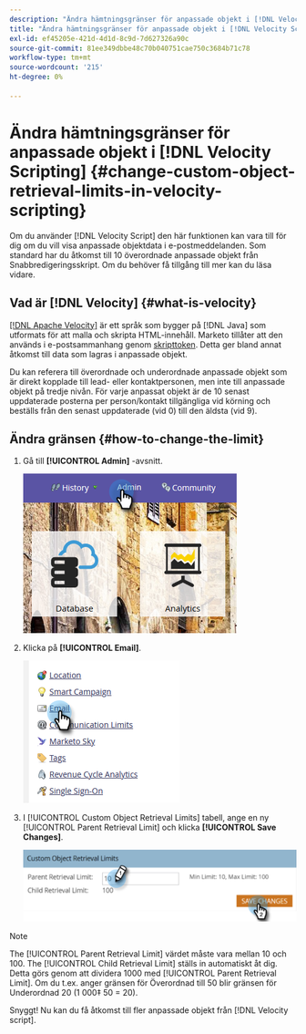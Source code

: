 ```yaml
---
description: "Ändra hämtningsgränser för anpassade objekt i [!DNL Velocity Scripting] - Marketo Docs - produktdokumentation"
title: "Ändra hämtningsgränser för anpassade objekt i [!DNL Velocity Scripting]"
exl-id: ef45205e-421d-4d1d-8c9d-7d627326a90c
source-git-commit: 81ee349dbbe48c70b040751cae750c3684b71c78
workflow-type: tm+mt
source-wordcount: '215'
ht-degree: 0%

---
```


# Ändra hämtningsgränser för anpassade objekt i [!DNL Velocity Scripting] {#change-custom-object-retrieval-limits-in-velocity-scripting}

Om du använder [!DNL Velocity Script] den här funktionen kan vara till för dig om du vill visa anpassade objektdata i e-postmeddelanden. Som standard har du åtkomst till 10 överordnade anpassade objekt från Snabbredigeringsskript. Om du behöver få tillgång till mer kan du läsa vidare.

## Vad är [!DNL Velocity] {#what-is-velocity}

[[!DNL Apache Velocity]](https://velocity.apache.org/) är ett språk som bygger på [!DNL Java] som utformats för att malla och skripta HTML-innehåll. Marketo tillåter att den används i e-postsammanhang genom [skripttoken](/help/marketo/product-docs/email-marketing/general/using-tokens/create-an-email-script-token.md). Detta ger bland annat åtkomst till data som lagras i anpassade objekt.

Du kan referera till överordnade och underordnade anpassade objekt som är direkt kopplade till lead- eller kontaktpersonen, men inte till anpassade objekt på tredje nivån. För varje anpassat objekt är de 10 senast uppdaterade posterna per person/kontakt tillgängliga vid körning och beställs från den senast uppdaterade (vid 0) till den äldsta (vid 9).

## Ändra gränsen {#how-to-change-the-limit}

1. Gå till **[!UICONTROL Admin]** -avsnitt.

   ![](assets/change-custom-object-retrieval-limits-in-velocity-scripting-1.png)

1. Klicka på **[!UICONTROL Email]**.

   ![](assets/change-custom-object-retrieval-limits-in-velocity-scripting-2.png)

1. I [!UICONTROL Custom Object Retrieval Limits] tabell, ange en ny [!UICONTROL Parent Retrieval Limit] och klicka **[!UICONTROL Save Changes]**.

   ![](assets/change-custom-object-retrieval-limits-in-velocity-scripting-3.png)

>[!NOTE]
>
>The [!UICONTROL Parent Retrieval Limit] värdet måste vara mellan 10 och 100. The [!UICONTROL Child Retrieval Limit] ställs in automatiskt åt dig. Detta görs genom att dividera 1000 med [!UICONTROL Parent Retrieval Limit]. Om du t.ex. anger gränsen för Överordnad till 50 blir gränsen för Underordnad 20 (1 000‡ 50 = 20).

Snyggt! Nu kan du få åtkomst till fler anpassade objekt från [!DNL Velocity script].
